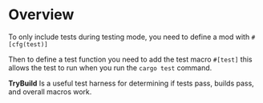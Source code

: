 # Overview
To only include tests during testing mode, you need to define a mod with `#[cfg(test)]`

Then to define a test function you need to add the test macro `#[test]` this allows the test to run when you run the `cargo test` command.

**TryBuild**
Is a useful test harness for determining if tests pass, builds pass, and overall macros work.